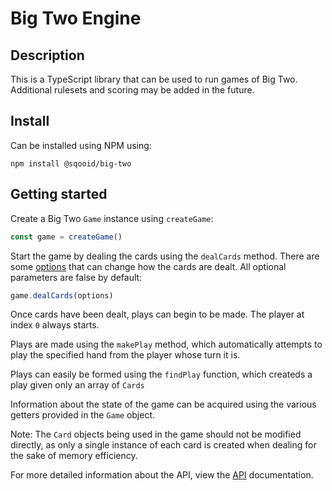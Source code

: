 # Big Two Engine

## Description

This is a TypeScript library that can be used to run games of Big Two. Additional rulesets and scoring may be added in the future.

## Install

Can be installed using NPM using:

```
npm install @sqooid/big-two
```

## Getting started

Create a Big Two `Game` instance using `createGame`:

```ts
const game = createGame()
```

Start the game by dealing the cards using the `dealCards` method. There are some [options](#dealoptions) that can change how the cards are dealt. All optional parameters are false by default:

```ts
game.dealCards(options)
```

Once cards have been dealt, plays can begin to be made. The player at index `0` always starts.

Plays are made using the `makePlay` method, which automatically attempts to play the specified hand from the player whose turn it is.

Plays can easily be formed using the `findPlay` function, which createds a play given only an array of `Cards`

Information about the state of the game can be acquired using the various getters provided in the `Game` object.

Note: The `Card` objects being used in the game should not be modified directly, as only a single instance of each card is created when dealing for the sake of memory efficiency.

For more detailed information about the API, view the [API](https://github.com/sqooid/bigtwo/blob/main/API.md) documentation.
